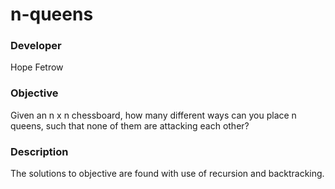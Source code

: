 # n-queens

### Developer
  Hope Fetrow 
  
### Objective
  Given an n x n chessboard, how many different ways can you place n queens, such that none of them are attacking each other?

### Description
  The solutions to objective are found with use of recursion and backtracking. 

